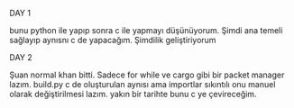 
DAY 1

bunu python ile yapıp sonra c ile yapmayı düşünüyorum. Şimdi ana temeli sağlayıp aynısnı c de yapacağım. Şimdilik geliştiriyorum

DAY 2

Şuan normal khan bitti. Sadece for while ve cargo gibi bir packet manager lazım. build.py c de oluşturulan aynısı ama importlar sıkıntılı onu manuel olarak değiştirilmesi lazım. yakın bir tarihte bunu c ye çevireceğim.